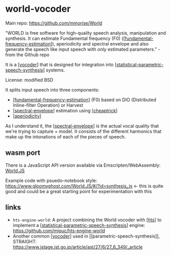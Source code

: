 # world-vocoder

Main repo: <https://github.com/mmorise/World>

"WORLD is free software for high-quality speech analysis, manipulation and synthesis. It can estimate Fundamental frequency (F0) ([[fundamental-frequency-estimation]]), aperiodicity and spectral envelope and also generate the speech like input speech with only estimated parameters." - from the Github repo

It is a [[vocoder]] that is designed for integration into [[statistical-parametric-speech-synthesis]] systems.

License: modified BSD

It splits input speech into three components:
* [[fundamental-frequency-estimation]] (F0) based on DIO (Distributed Inline-filter Operation) or Harvest
* [[spectral-envelope]] estimation using [[cheaptrick]]
* [[aperiodicity]]

As I understand it, the [[spectral-envelope]] is the actual vocal quality that we're trying to capture + model.  It consists of the different harmonics that make up the intonations of each of the pieces of speech.

## wasm port

There is a JavaScript API version available via Emscripten/WebAssembly: [World.JS](https://github.com/YuzukiTsuru/World.JS)

Example code with psuedo-notebook style: <https://www.gloomyghost.com/World.JS/#/?id=synthesis_js> <- this is quite good and could be a great starting point for experimentation with this

## links

* `hts-engine-world`: A project combining the World vocoder with [[hts]] to implement a [[statistical-parametric-speech-synthesis]] engine: <https://github.com/mipuc/hts-engine-world>
* Another common [[vocoder]] used in [[parametric-speech-synthesis]], STRAIGHT: <https://www.jstage.jst.go.jp/article/ast/27/6/27_6_349/_article>

[//begin]: # "Autogenerated link references for markdown compatibility"
[fundamental-frequency-estimation]: fundamental-frequency-estimation "fundamental-frequency-estimation"
[vocoder]: vocoder "vocoder"
[statistical-parametric-speech-synthesis]: statistical-parametric-speech-synthesis "statistical parametric speech synthesis"
[spectral-envelope]: spectral-envelope "spectral envelope"
[cheaptrick]: cheaptrick "cheaptrick"
[aperiodicity]: aperiodicity "aperiodicity"
[hts]: hts "HTS"
[//end]: # "Autogenerated link references"
